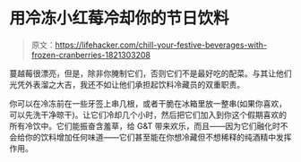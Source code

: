 # 用冷冻小红莓冷却你的节日饮料

> 原文：<https://lifehacker.com/chill-your-festive-beverages-with-frozen-cranberries-1821303208>

蔓越莓很漂亮，但是，除非你腌制它们，否则它们不是最好吃的配菜。与其让他们光凭外表溜之大吉，我还不如让他们承担起饮料冷藏员的双重职责。



你可以在冷冻前在一些牙签上串几根，或者干脆在冰箱里放一整串(如果你喜欢，可以先洗干净晾干)。让它们冷却几个小时，然后把它们加入到你这个假期喜欢的所有冷饮中。它们能振奋含羞草，给 G&T 带来欢乐，而且——因为它们融化时不会给你的饮料增加任何味道——它们甚至能在你想冷藏但不想稀释的纯酒精中发挥作用。